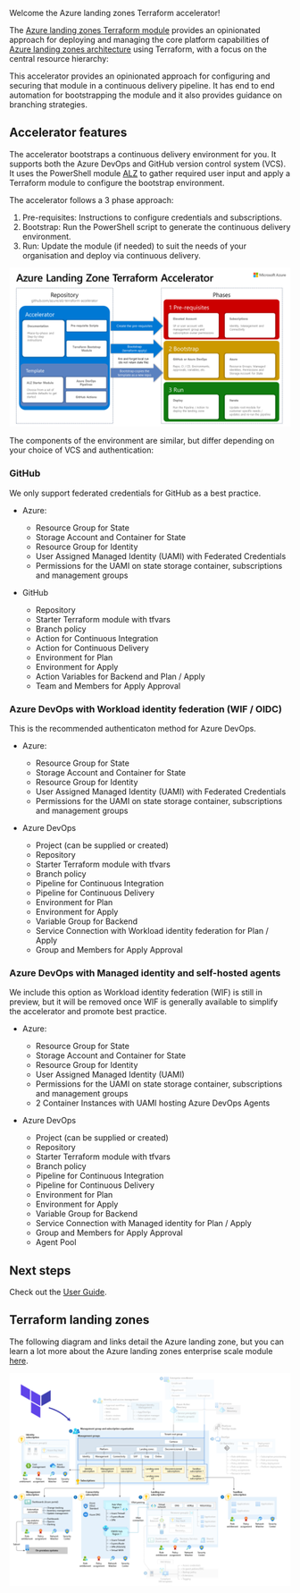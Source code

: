 <!-- markdownlint-disable first-line-heading first-line-h1 -->
Welcome the Azure landing zones Terraform accelerator!

The [Azure landing zones Terraform module][alz_tf_registry] provides an opinionated approach for deploying and managing the core platform capabilities of [Azure landing zones architecture][alz_architecture] using Terraform, with a focus on the central resource hierarchy:

This accelerator provides an opinionated approach for configuring and securing that module in a continuous delivery pipeline. It has end to end automation for bootstrapping the module and it also provides guidance on branching strategies.

## Accelerator features

The accelerator bootstraps a continuous delivery environment for you. It supports both the Azure DevOps and GitHub version control system (VCS). It uses the PowerShell module [ALZ](https://www.powershellgallery.com/packages/ALZ) to gather required user input and apply a Terraform module to configure the bootstrap environment.

The accelerator follows a 3 phase approach:

1. Pre-requisites: Instructions to configure credentials and subscriptions.
2. Bootstrap: Run the PowerShell script to generate the continuous delivery environment.
3. Run: Update the module (if needed) to suit the needs of your organisation and deploy via continuous delivery.

![Azure landing zone accelerator process][alz_accelerator_overview]

The components of the environment are similar, but differ depending on your choice of VCS and authentication:

### GitHub

We only support federated credentials for GitHub as a best practice.

- Azure:
  - Resource Group for State
  - Storage Account and Container for State
  - Resource Group for Identity
  - User Assigned Managed Identity (UAMI) with Federated Credentials
  - Permissions for the UAMI on state storage container, subscriptions and management groups

- GitHub
  - Repository
  - Starter Terraform module with tfvars
  - Branch policy
  - Action for Continuous Integration
  - Action for Continuous Delivery
  - Environment for Plan
  - Environment for Apply
  - Action Variables for Backend and Plan / Apply
  - Team and Members for Apply Approval

### Azure DevOps with Workload identity federation (WIF / OIDC)

This is the recommended authenticaton method for Azure DevOps.

- Azure:
  - Resource Group for State
  - Storage Account and Container for State
  - Resource Group for Identity
  - User Assigned Managed Identity (UAMI) with Federated Credentials
  - Permissions for the UAMI on state storage container, subscriptions and management groups

- Azure DevOps
  - Project (can be supplied or created)
  - Repository
  - Starter Terraform module with tfvars
  - Branch policy
  - Pipeline for Continuous Integration
  - Pipeline for Continuous Delivery
  - Environment for Plan
  - Environment for Apply
  - Variable Group for Backend
  - Service Connection with Workload identity federation for Plan / Apply
  - Group and Members for Apply Approval

### Azure DevOps with Managed identity and self-hosted agents

We include this option as Workload identity federation (WIF) is still in preview, but it will be removed once WIF is generally available to simplify the accelerator and promote best practice.

- Azure:
  - Resource Group for State
  - Storage Account and Container for State
  - Resource Group for Identity
  - User Assigned Managed Identity (UAMI)
  - Permissions for the UAMI on state storage container, subscriptions and management groups
  - 2 Container Instances with UAMI hosting Azure DevOps Agents

- Azure DevOps
  - Project (can be supplied or created)
  - Repository
  - Starter Terraform module with tfvars
  - Branch policy
  - Pipeline for Continuous Integration
  - Pipeline for Continuous Delivery
  - Environment for Plan
  - Environment for Apply
  - Variable Group for Backend
  - Service Connection with Managed identity for Plan / Apply
  - Group and Members for Apply Approval
  - Agent Pool

## Next steps

Check out the [User Guide](User-Guide).

## Terraform landing zones

The following diagram and links detail the Azure landing zone, but you can learn a lot more about the Azure landing zones enterprise scale module [here](https://github.com/Azure/terraform-azurerm-caf-enterprise-scale/wiki).

![Azure landing zone conceptual architecture][alz_tf_overview]

 [//]: # (*****************************)
 [//]: # (INSERT IMAGE REFERENCES BELOW)
 [//]: # (*****************************)

[alz_accelerator_overview]: media/alz-terraform-acclerator.png "A process flow showing the areas covered by the Azure landing zones Terraform accelerator."

[alz_tf_overview]: media/alz-tf-module-overview.png "A conceptual architecture diagram highlighting the design areas covered by the Azure landing zones Terraform module."

 [//]: # (************************)
 [//]: # (INSERT LINK LABELS BELOW)
 [//]: # (************************)

[alz_tf_registry]:  https://registry.terraform.io/modules/Azure/caf-enterprise-scale/azurerm/latest "Terraform Registry: Azure landing zones Terraform module"
[alz_architecture]: https://learn.microsoft.com/azure/cloud-adoption-framework/ready/landing-zone#azure-landing-zone-conceptual-architecture
[alz_hierarchy]:    https://learn.microsoft.com/azure/cloud-adoption-framework/ready/landing-zone/design-area/resource-org
[alz_management]:   https://learn.microsoft.com/azure/cloud-adoption-framework/ready/landing-zone/design-area/management
[alz_connectivity]: https://learn.microsoft.com/azure/cloud-adoption-framework/ready/landing-zone/design-area/network-topology-and-connectivity
[alz_identity]:     https://learn.microsoft.com/azure/cloud-adoption-framework/ready/landing-zone/design-area/identity-access
